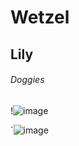 # Wetzel
## Lily
###### Doggies
!![image](https://user-images.githubusercontent.com/123105868/214884756-7e2d6781-07b1-4f7a-83bd-6bba60dbf5b9.jpeg)

`![image](https://user-images.githubusercontent.com/123105868/214887355-550d20be-a5b0-4f15-86f5-3092c4f0505a.gif)
